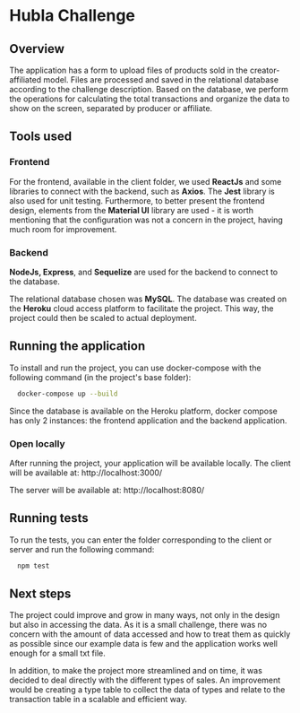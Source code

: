 # Hubla Challenge


## Overview
The application has a form to upload files of products sold in the creator-affiliated model. Files are processed and saved in the relational database according to the challenge description. Based on the database, we perform the operations for calculating the total transactions and organize the data to show on the screen, separated by producer or affiliate.

## Tools used

### Frontend
For the frontend, available in the client folder, we used **ReactJs** and some libraries to connect with the backend, such as **Axios**. The **Jest** library is also used for unit testing. Furthermore, to better present the frontend design, elements from the **Material UI** library are used - it is worth mentioning that the configuration was not a concern in the project, having much room for improvement.

### Backend
**NodeJs, Express**, and **Sequelize** are used for the backend to connect to the database.

The relational database chosen was **MySQL**. The database was created on the **Heroku** cloud access platform to facilitate the project. This way, the project could then be scaled to actual deployment.

## Running the application
To install and run the project, you can use docker-compose with the following command (in the project's base folder):

```sh
  docker-compose up --build
```

Since the database is available on the Heroku platform, docker compose has only 2 instances: the frontend application and the backend application.

### Open locally
After running the project, your application will be available locally.
The client will be available at:
http://localhost:3000/

The server will be available at:
http://localhost:8080/

## Running tests
To run the tests, you can enter the folder corresponding to the client or server and run the following command:

```sh
  npm test
```
## Next steps
The project could improve and grow in many ways, not only in the design but also in accessing the data. As it is a small challenge, there was no concern with the amount of data accessed and how to treat them as quickly as possible since our example data is few and the application works well enough for a small txt file.

In addition, to make the project more streamlined and on time, it was decided to deal directly with the different types of sales. An improvement would be creating a type table to collect the data of types and relate to the transaction table in a scalable and efficient way.
